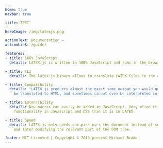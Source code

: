 ```yaml
---
home: true
navbar: true

title: TEST

heroImage: /img/latexjs.png

actionText: Documentation →
actionLink: /guide/

features:
- title: 100% JavaScript
  details: LATEX.js is written in 100% JavaScript and runs in the browser. No external dependencies need to be loaded.

- title: CLI
  details: The latex.js binary allows to translate LATEX files in the console.

- title: Compatibility
  details: "LATEX.js produces almost the exact same output you would get with LATEX—except where impossible: glue cannot
    be translated to HTML, and sometimes cannot even be interpreted in the context of HTML."

- title: Extensibility
  details: New macros can easily be added in JavaScript. Very often it is much easier to implement a piece of
    functionality in JavaScript and CSS than it is in LATEX.

- title: Speed
  details: LATEX.js only needs one pass over the document instead of several. References can be filled in by remembering
    and later modifying the relevant part of the DOM tree.

footer: MIT Licensed | Copyright © 2018-present Michael Brade
---
```

